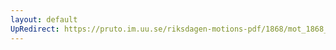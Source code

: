 ```yaml
---
layout: default
UpRedirect: https://pruto.im.uu.se/riksdagen-motions-pdf/1868/mot_1868__ak__13/mot_1868__ak__13-004.pdf
---
```

